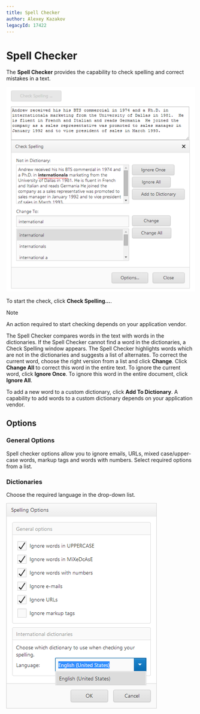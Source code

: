 ```yaml
---
title: Spell Checker
author: Alexey Kazakov
legacyId: 17422
---
```

# Spell Checker
The **Spell Checker** provides the capability to check spelling and correct mistakes in a text.

![Spell Checker](../images/img24091.png)

To start the check, click **Check Spelling...**.

> [!NOTE]
> An action required to start checking depends on your application vendor.

The Spell Checker compares words in the text with words in the dictionaries. If the Spell Checker cannot find a word in the dictionaries, a Check Spelling window appears. The Spell Checker highlights words which are not in the dictionaries and suggests a list of alternates. To correct the current word, choose the right version from a list and click **Change**. Click **Change All** to correct this word in the entire text. To ignore the current word, click **Ignore Once**. To ignore this word in the entire document, click **Ignore All**.

To add a new word to a custom dictionary, click **Add To Dictionary**. A capability to add words to a custom dictionary depends on your application vendor.

## Options
### General Options

Spell checker options allow you to ignore emails, URLs, mixed case/upper-case words, markup tags and words with numbers. Select required options from a list.

### Dictionaries

Choose the required language in the drop-down list.

![Spell Checker Options](../images/img24092.png)